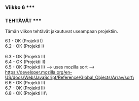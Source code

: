 ### Viikko 6 ***

### TEHTÄVÄT ***

Tämän viikon tehtävät jakautuvat useampaan projektiin.

6.1     - OK (Projekti I)\
6.2     - OK (Projekti I)\
\
6.3     - OK (Projekti II)\
6.4     - OK (Projekti II)\
6.5     - OK (Projekti II) --> uses mozilla sort --> https://developer.mozilla.org/en-US/docs/Web/JavaScript/Reference/Global_Objects/Array/sort\  
6.6     - OK (Projekti II)\
6.7     - OK (Projekti II)\
6.8     - OK (Projekti II)\